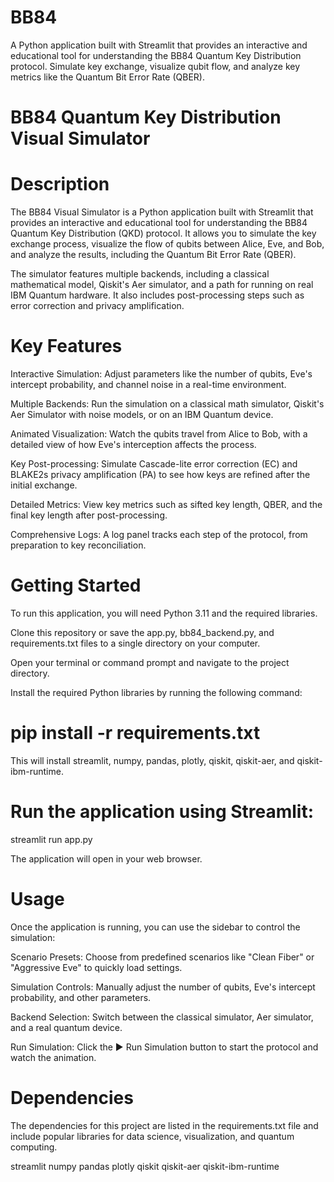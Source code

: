 # BB84
A Python application built with Streamlit that provides an interactive and educational tool for understanding the BB84 Quantum Key Distribution protocol. Simulate key exchange, visualize qubit flow, and analyze key metrics like the Quantum Bit Error Rate (QBER).


# BB84 Quantum Key Distribution Visual Simulator

# Description
The BB84 Visual Simulator is a Python application built with Streamlit that provides an interactive and educational tool for understanding the BB84 Quantum Key Distribution (QKD) protocol. It allows you to simulate the key exchange process, visualize the flow of qubits between Alice, Eve, and Bob, and analyze the results, including the Quantum Bit Error Rate (QBER).

The simulator features multiple backends, including a classical mathematical model, Qiskit's Aer simulator, and a path for running on real IBM Quantum hardware. It also includes post-processing steps such as error correction and privacy amplification.

# Key Features
Interactive Simulation: Adjust parameters like the number of qubits, Eve's intercept probability, and channel noise in a real-time environment.

Multiple Backends: Run the simulation on a classical math simulator, Qiskit's Aer Simulator with noise models, or on an IBM Quantum device.

Animated Visualization: Watch the qubits travel from Alice to Bob, with a detailed view of how Eve's interception affects the process.

Key Post-processing: Simulate Cascade-lite error correction (EC) and BLAKE2s privacy amplification (PA) to see how keys are refined after the initial exchange.

Detailed Metrics: View key metrics such as sifted key length, QBER, and the final key length after post-processing.

Comprehensive Logs: A log panel tracks each step of the protocol, from preparation to key reconciliation.


# Getting Started
To run this application, you will need Python 3.11 and the required libraries.

Clone this repository or save the app.py, bb84_backend.py, and requirements.txt files to a single directory on your computer.

Open your terminal or command prompt and navigate to the project directory.

Install the required Python libraries by running the following command:

# pip install -r requirements.txt

This will install streamlit, numpy, pandas, plotly, qiskit, qiskit-aer, and qiskit-ibm-runtime.

# Run the application using Streamlit:

streamlit run app.py

The application will open in your web browser.


# Usage
Once the application is running, you can use the sidebar to control the simulation:

Scenario Presets: Choose from predefined scenarios like "Clean Fiber" or "Aggressive Eve" to quickly load settings.

Simulation Controls: Manually adjust the number of qubits, Eve's intercept probability, and other parameters.

Backend Selection: Switch between the classical simulator, Aer simulator, and a real quantum device.

Run Simulation: Click the ▶ Run Simulation button to start the protocol and watch the animation.


# Dependencies
The dependencies for this project are listed in the requirements.txt file and include popular libraries for data science, visualization, and quantum computing.

streamlit
numpy
pandas
plotly
qiskit
qiskit-aer
qiskit-ibm-runtime
